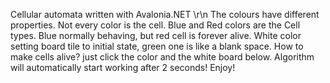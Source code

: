 Cellular automata written with Avalonia.NET \r\n
The colours have different properties. Not every color is the cell.
Blue and Red colors are the Cell types. Blue normally behaving, but red cell is forever alive.
White color setting board tile to initial state, green one is like a blank space.
How to make cells alive? just click the color and the white board below. 
Algorithm will automatically start working after 2 seconds!
Enjoy!
